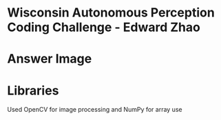 # Wisconsin Autonomous Perception Coding Challenge - Edward Zhao
# Answer Image

# Libraries
Used OpenCV for image processing and NumPy for array use
